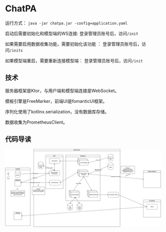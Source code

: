 # ChatPA

运行方式：
`java -jar chatpa.jar -config=application.yaml`

启动后需要初始化和模型端的WS连接:
登录管理员账号后，访问`/init`

如果需要启用数据收集功能，需要初始化该功能 ：
登录管理员账号后，访问`/inits`

如果模型端重启，需要重新连接模型端：
登录管理员账号后，访问`/init`

## 技术
服务器框架是Ktor，与用户端和模型端连接是WebSocket。

模板引擎是FreeMarker，前端UI是fomanticUI框架。

序列化使用了kotlinx.serialization，没有数据库存储。

数据收集为PrometheusClient。

## 代码导读
![](structure.drawio.png)